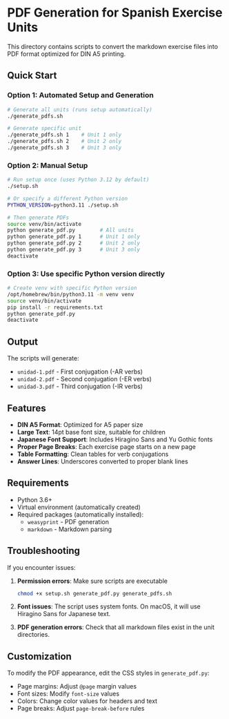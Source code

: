 # PDF Generation for Spanish Exercise Units

This directory contains scripts to convert the markdown exercise files into PDF format optimized for DIN A5 printing.

## Quick Start

### Option 1: Automated Setup and Generation
```bash
# Generate all units (runs setup automatically)
./generate_pdfs.sh

# Generate specific unit
./generate_pdfs.sh 1    # Unit 1 only
./generate_pdfs.sh 2    # Unit 2 only
./generate_pdfs.sh 3    # Unit 3 only
```

### Option 2: Manual Setup
```bash
# Run setup once (uses Python 3.12 by default)
./setup.sh

# Or specify a different Python version
PYTHON_VERSION=python3.11 ./setup.sh

# Then generate PDFs
source venv/bin/activate
python generate_pdf.py        # All units
python generate_pdf.py 1      # Unit 1 only
python generate_pdf.py 2      # Unit 2 only
python generate_pdf.py 3      # Unit 3 only
deactivate
```

### Option 3: Use specific Python version directly
```bash
# Create venv with specific Python version
/opt/homebrew/bin/python3.11 -m venv venv
source venv/bin/activate
pip install -r requirements.txt
python generate_pdf.py
deactivate
```

## Output

The scripts will generate:
- `unidad-1.pdf` - First conjugation (-AR verbs)
- `unidad-2.pdf` - Second conjugation (-ER verbs)
- `unidad-3.pdf` - Third conjugation (-IR verbs)

## Features

- **DIN A5 Format**: Optimized for A5 paper size
- **Large Text**: 14pt base font size, suitable for children
- **Japanese Font Support**: Includes Hiragino Sans and Yu Gothic fonts
- **Proper Page Breaks**: Each exercise page starts on a new page
- **Table Formatting**: Clean tables for verb conjugations
- **Answer Lines**: Underscores converted to proper blank lines

## Requirements

- Python 3.6+
- Virtual environment (automatically created)
- Required packages (automatically installed):
  - `weasyprint` - PDF generation
  - `markdown` - Markdown parsing

## Troubleshooting

If you encounter issues:

1. **Permission errors**: Make sure scripts are executable
   ```bash
   chmod +x setup.sh generate_pdf.py generate_pdfs.sh
   ```

2. **Font issues**: The script uses system fonts. On macOS, it will use Hiragino Sans for Japanese text.

3. **PDF generation errors**: Check that all markdown files exist in the unit directories.

## Customization

To modify the PDF appearance, edit the CSS styles in `generate_pdf.py`:
- Page margins: Adjust `@page` margin values
- Font sizes: Modify `font-size` values
- Colors: Change color values for headers and text
- Page breaks: Adjust `page-break-before` rules
